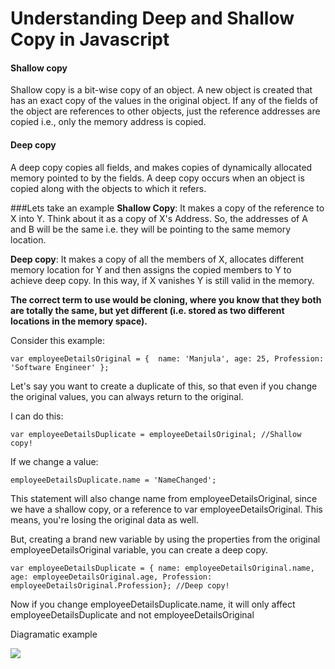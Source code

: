 
# Understanding Deep and Shallow Copy in Javascript

#### Shallow copy

Shallow copy is a bit-wise copy of an object. A new object is created that has an exact copy of the values in the original object. If any of the fields of the object are references to other objects, just the reference addresses are copied i.e., only the memory address is copied.

#### Deep copy

A deep copy copies all fields, and makes copies of dynamically allocated memory pointed to by the fields. A deep copy occurs when an object is copied along with the objects to which it refers.

###Lets take an example
**Shallow Copy**: 
It makes a copy of the reference to X into Y. Think about it as a copy of X's Address. So, the addresses of A and B will be the same i.e. they will be pointing to the same memory location.

**Deep copy**: 
It makes a copy of all the members of X, allocates  different memory location for Y and then assigns the copied members to Y to achieve deep copy. In this way, if X vanishes Y is still valid in the memory. 


**The correct term to use would be cloning, where you know that they both are totally the same, but yet different (i.e. stored as two different locations in the memory space).**


Consider this example:

    var employeeDetailsOriginal = {  name: 'Manjula', age: 25, Profession: 'Software Engineer' };
Let's say you want to create a duplicate of this, so that even if you change the original values, you can always return to the original.

I can do this:

    var employeeDetailsDuplicate = employeeDetailsOriginal; //Shallow copy!
If we change a value:

    employeeDetailsDuplicate.name = 'NameChanged';
This statement will also change name from employeeDetailsOriginal, since we have a shallow copy, or a reference to var  employeeDetailsOriginal. This means, you're losing the original data as well.

But, creating a brand new variable by using the properties from the original employeeDetailsOriginal variable, you can create a deep copy.

    var employeeDetailsDuplicate = { name: employeeDetailsOriginal.name, age: employeeDetailsOriginal.age, Profession: employeeDetailsOriginal.Profession}; //Deep copy!
Now if you change employeeDetailsDuplicate.name, it will only affect employeeDetailsDuplicate and not employeeDetailsOriginal

Diagramatic example 

![](https://s30.postimg.org/pjbzvamtd/Screen_Shot_2016_12_08_at_10_27_22_PM.png)
